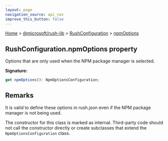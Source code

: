 ```yaml
---
layout: page
navigation_source: api_nav
improve_this_button: false
---
```



[Home](./index.md) &gt; [@microsoft/rush-lib](./rush-lib.md) &gt; [RushConfiguration](./rush-lib.rushconfiguration.md) &gt; [npmOptions](./rush-lib.rushconfiguration.npmoptions.md)

## RushConfiguration.npmOptions property

Options that are only used when the NPM package manager is selected.

<b>Signature:</b>

```typescript
get npmOptions(): NpmOptionsConfiguration;
```

## Remarks

It is valid to define these options in rush.json even if the NPM package manager is not being used.

The constructor for this class is marked as internal. Third-party code should not call the constructor directly or create subclasses that extend the `NpmOptionsConfiguration` class.
